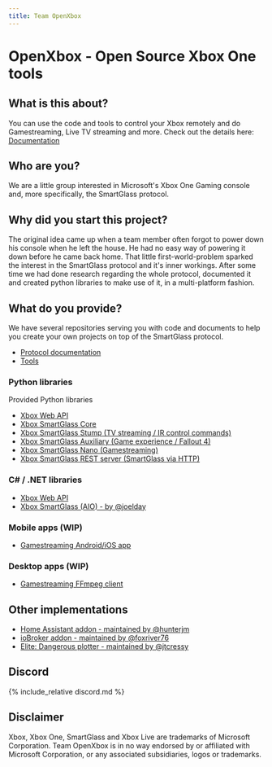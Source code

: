 ```yaml
---
title: Team OpenXbox
---
```


# OpenXbox - Open Source Xbox One tools

## What is this about?

You can use the code and tools to control your Xbox remotely and do Gamestreaming, Live TV streaming and more.
Check out the details here: [Documentation](https://openxbox.org/smartglass-documentation)

## Who are you?

We are a little group interested in Microsoft's Xbox One Gaming console and, more specifically, the SmartGlass protocol.

## Why did you start this project?

The original idea came up when a team member often forgot to power down his console when he left the house. He had no easy way of powering it down before he came back home. That little first-world-problem sparked the interest in the SmartGlass protocol and it's inner workings.
After some time we had done research regarding the whole protocol, documented it and created python libraries to make use of it, in a multi-platform fashion.

## What do you provide?

We have several repositories serving you with code and documents to help you create your own projects on top of the SmartGlass protocol.

- [Protocol documentation](https://openxbox.github.io/smartglass-documentation)
- [Tools](https://github.com/openxbox/smartglass-tools)

### Python libraries

Provided Python libraries

- [Xbox Web API](https://github.com/openxbox/xbox-webapi-python)
- [Xbox SmartGlass Core](https://github.com/openxbox/xbox-smartglass-core-python)
- [Xbox SmartGlass Stump (TV streaming / IR control commands)](https://github.com/openxbox/xbox-smartglass-stump-python)
- [Xbox SmartGlass Auxiliary (Game experience / Fallout 4)](https://github.com/openxbox/xbox-smartglass-auxiliary-python)
- [Xbox SmartGlass Nano (Gamestreaming)](https://github.com/openxbox/xbox-smartglass-nano-python)
- [Xbox SmartGlass REST server (SmartGlass via HTTP)](https://github.com/OpenXbox/xbox-smartglass-rest-python)

### C# / .NET libraries

- [Xbox Web API](https://github.com/OpenXbox/xbox-webapi-csharp)
- [Xbox SmartGlass (AIO) - by @joelday](https://github.com/OpenXbox/xbox-smartglass-csharp)

### Mobile apps (WIP)

- [Gamestreaming Android/iOS app](https://github.com/OpenXbox/xbox-client-xamarin)

### Desktop apps (WIP)

- [Gamestreaming FFmpeg client](https://github.com/OpenXbox/xbox-client-ffmpeg)

## Other implementations

- [Home Assistant addon - maintained by @hunterjm](https://github.com/hunterjm/hassio-addons)
- [ioBroker addon - maintained by @foxriver76](https://github.com/foxriver76/ioBroker.xbox)
- [Elite: Dangerous plotter - maintained by @jtcressy](https://github.com/jtcressy/elite-route-plotter)

## Discord

{% include_relative discord.md %}

## Disclaimer

Xbox, Xbox One, SmartGlass and Xbox Live are trademarks of Microsoft Corporation. Team OpenXbox is in no way endorsed by or affiliated with Microsoft Corporation, or any associated subsidiaries, logos or trademarks.
